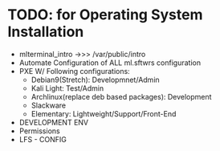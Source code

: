 # TODO: for Operating System Installation

- mlterminal_intro ->>> /var/public/intro
- Automate Configuration of ALL ml.sftwrs configuration
- PXE W/ Following configurations:
  - Debian9(Stretch):					Developmnet/Admin
  - Kali Light:						Test/Admin
  - Archlinux(replace deb based packages):	      	Development
  - Slackware
  - Elementary:	      	  				Lightweight/Support/Front-End
- DEVELOPMENT ENV
- Permissions
- LFS - CONFIG
